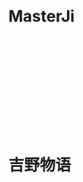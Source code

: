 # MasterJi                                                                                                                                                                                                                                                        
<!-- 示例 README -->                                
<!DOCTYPE html>                                                                                                                                                                                                                                                                  
<html>
<head>
<title> MasterJi  =_= </title>                                                                                                                                                                                                                  
</head>
<body>
    <h1>吉野物语</h1>                                                                                                                                                                                          
</body>                                                                                                                           
</html>
